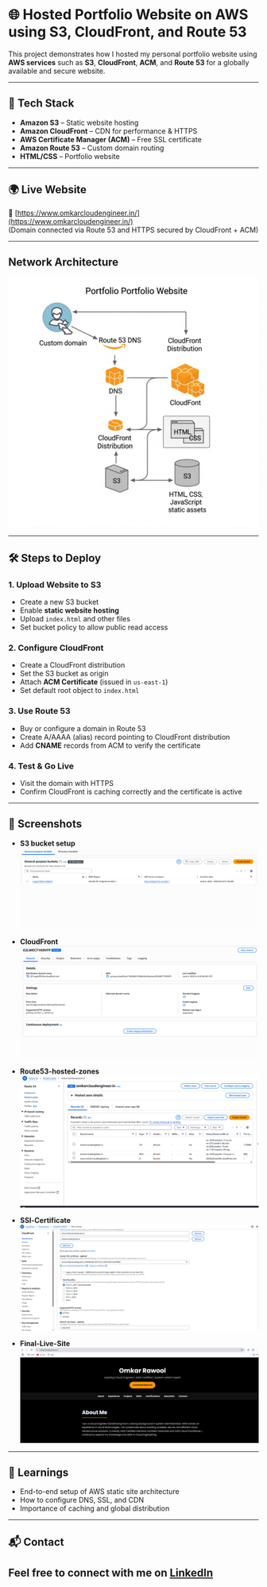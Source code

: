 # 🌐 Hosted Portfolio Website on AWS using S3, CloudFront, and Route 53

This project demonstrates how I hosted my personal portfolio website using **AWS services** such as **S3**, **CloudFront**, **ACM**, and **Route 53** for a globally available and secure website.

---

## 🚀 Tech Stack

- **Amazon S3** – Static website hosting
- **Amazon CloudFront** – CDN for performance & HTTPS
- **AWS Certificate Manager (ACM)** – Free SSL certificate
- **Amazon Route 53** – Custom domain routing
- **HTML/CSS** – Portfolio website

---

## 🌍 Live Website

🔗 [https://www.omkarcloudengineer.in/](https://www.omkarcloudengineer.in/)  
(Domain connected via Route 53 and HTTPS secured by CloudFront + ACM)

---

## Network Architecture

![Portfolio Website Digram](Architecture/Architure-digram.png)

---

## 🛠️ Steps to Deploy

### 1. Upload Website to S3
- Create a new S3 bucket
- Enable **static website hosting**
- Upload `index.html` and other files
- Set bucket policy to allow public read access

### 2. Configure CloudFront
- Create a CloudFront distribution
- Set the S3 bucket as origin
- Attach **ACM Certificate** (issued in `us-east-1`)
- Set default root object to `index.html`

### 3. Use Route 53
- Buy or configure a domain in Route 53
- Create A/AAAA (alias) record pointing to CloudFront distribution
- Add **CNAME** records from ACM to verify the certificate

### 4. Test & Go Live
- Visit the domain with HTTPS
- Confirm CloudFront is caching correctly and the certificate is active

---

## 📸 Screenshots 

- **S3 bucket setup**
![cloud front](Images/S3-Bucket.png)

- **CloudFront**
![cloud front](Images/Cloud-front.png)

- **Route53-hosted-zones**
![CloudFront configuration](Images/Route53-hosted-zones.png)

- **SSl-Certificate**
![CloudFront configuration](Images/SSL-Certificate.png)

- **Final-Live-Site**
![Final-Live-Site](Images/Final-Live-Site.png)
  
---

## 📌 Learnings

- End-to-end setup of AWS static site architecture
- How to configure DNS, SSL, and CDN
- Importance of caching and global distribution

---

## 📬 Contact

Feel free to connect with me on [LinkedIn](https://www.linkedin.com/in/omkar-cloud-engineer/)
---

